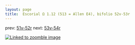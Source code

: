 ```yaml
---
layout: page
title:  Escorial Ω 1.12 (513 = Allen E4), bifolio 52v-53r
---
```


prev: [51v-52r](../51v-52r/) next: [53v-54r](../53v-54r/)



[![Linked to zoomble image](http://www.homermultitext.org/iipsrv?IIIF=/project/homer/pyramidal/deepzoom/hmt/e3bifolio/v1/E3_52v_53r.tif/full/2000,/0/default.jpg)](http://www.homermultitext.org/ict2/?urn=urn:cite2:hmt:e3bifolio.v1:E3_52v_53r)

